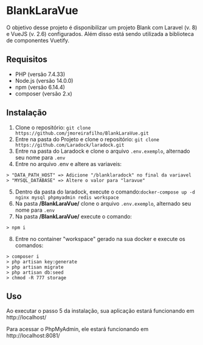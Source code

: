 # BlankLaraVue

O objetivo desse projeto é disponibilizar um projeto Blank com Laravel (v. 8) e VueJS (v. 2.6) configurados. Além disso está sendo utilizada a biblioteca de componentes Vuetify.

## Requisitos

- PHP (versão 7.4.33)
- Node.js (versão 14.0.0)
- npm (versão 6.14.4)
- composer (versão 2.x)

## Instalação

1. Clone o repositório: `git clone https://github.com/jmoreirafilho/BlankLaraVue.git`
2. Entre na pasta do Projeto e clone o repositório: `git clone https://github.com/Laradock/laradock.git`
3. Entre na pasta do Laradock e clone o arquivo `.env.exemplo`, alternado seu nome para `.env`
4. Entre no arquivo .env e altere as variaveis:
```
> "DATA_PATH_HOST" => Adicione "/blanklaradock" no final da variavel
> "MYSQL_DATABASE" => Altere o valor para "laravue"
```
5. Dentro da pasta do laradock, execute o comando:`docker-compose up -d nginx mysql phpmyadmin redis workspace`
6. Na pasta **/BlankLaraVue/** clone o arquivo `.env.exemplo`, alternado seu nome para `.env`
7. Na pasta **/BlankLaraVue/** execute o comando:
```
> npm i
```
8. Entre no container "workspace" gerado na sua docker e execute os comandos:
```
> composer i
> php artisan key:generate
> php artisan migrate
> php artisan db:seed
> chmod -R 777 storage
```

## Uso

Ao executar o passo 5 da instalação, sua aplicação estará funcionando em http://localhost/

Para acessar o PhpMyAdmin, ele estará funcionando em http://localhost:8081/